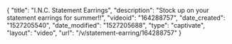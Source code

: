 {
    "title": "I.N.C. Statement Earrings",
    "description": "Stock up on your statement earrings for summer!!",
    "videoid": "164288757",
    "date_created": "1527205540",
    "date_modified": "1527205688",
    "type": "captivate",
    "layout": "video",
    "url": "\/v\/statement-earring\/164288757"
}